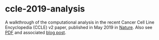 # ccle-2019-analysis
 
A walkthrough of the computational analysis in the recent Cancer Cell Line Encyclopedia (CCLE) v2 paper, published in May 2019 in [Nature](https://www.nature.com/articles/s41586-019-1186-3). Also see [PDF](https://kevinhu.github.io/ccle-2019-analysis/ghandi_ccle2_2019.pdf) and associated [blog post](https://kevinhu.io/2019/06/04/ccle).
